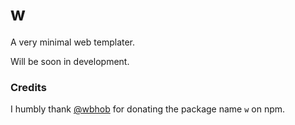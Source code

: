 # w
A very minimal web templater.

Will be soon in development.

### Credits

I humbly thank [@wbhob](https://github.com/wbhob) for donating the package name `w` on npm.
